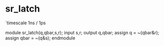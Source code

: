 # sr_latch


`timescale 1ns / 1ps


module sr_latch(q,qbar,s,r);
input s,r;
output q,qbar;
assign q = ~(qbar&r);
assign qbar = ~(q&s);
endmodule
